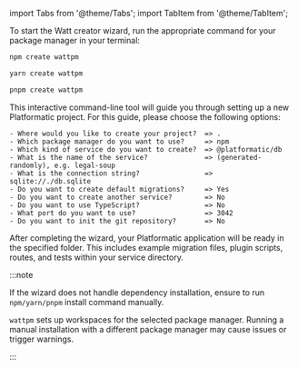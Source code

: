 import Tabs from '@theme/Tabs';
import TabItem from '@theme/TabItem';

To start the Watt creator wizard, run the appropriate command for your package manager in your terminal:

<Tabs groupId="package-manager-create">
<TabItem value="npm" label="npm">

```bash
npm create wattpm
```

</TabItem>
<TabItem value="yarn" label="yarn">

```bash
yarn create wattpm
```

</TabItem>
<TabItem value="pnpm" label="pnpm">

```bash
pnpm create wattpm
```

</TabItem>
</Tabs>

This interactive command-line tool will guide you through setting up a new Platformatic project. For this guide, please choose the following options:

```
- Where would you like to create your project?  => .
- Which package manager do you want to use?     => npm
- Which kind of service do you want to create?  => @platformatic/db
- What is the name of the service?              => (generated-randomly), e.g. legal-soup
- What is the connection string?                => sqlite://./db.sqlite
- Do you want to create default migrations?     => Yes
- Do you want to create another service?        => No
- Do you want to use TypeScript?                => No
- What port do you want to use?                 => 3042
- Do you want to init the git repository?       => No
```

After completing the wizard, your Platformatic application will be ready in the specified folder. This includes example migration files, plugin scripts, routes, and tests within your service directory.

:::note

If the wizard does not handle dependency installation, ensure to run `npm/yarn/pnpm` install command manually.

`wattpm` sets up workspaces for the selected package manager. Running a manual installation with a different package manager may cause issues or trigger warnings.

:::
